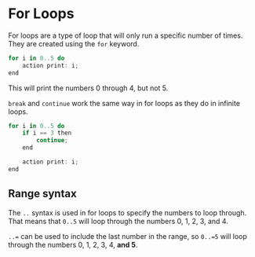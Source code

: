 # For Loops

For loops are a type of loop that will only run a specific number of times. They are created using the `for` keyword.

```swift
for i in 0..5 do
    action print: i;
end
```

This will print the numbers 0 through 4, but not 5.

`break` and `continue` work the same way in for loops as they do in infinite loops.

```swift
for i in 0..5 do
    if i == 3 then
        continue;
    end

    action print: i;
end
```

## Range syntax

The `..` syntax is used in for loops to specify the numbers to loop through. That means that `0..5` will loop through the numbers 0, 1, 2, 3, and 4.

`..=` can be used to include the last number in the range, so `0..=5` will loop through the numbers 0, 1, 2, 3, 4, **and 5**.
